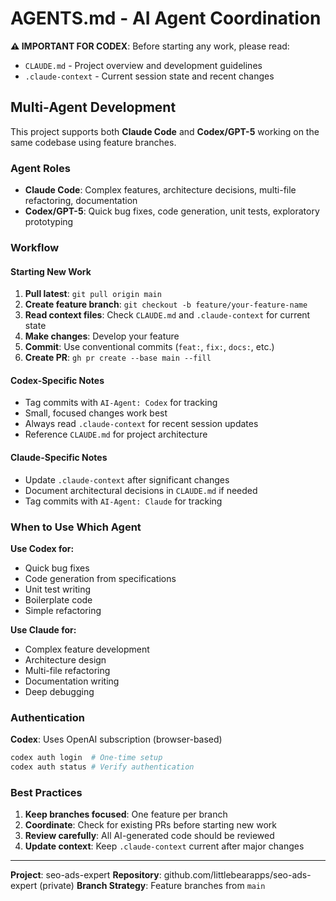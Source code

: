 # AGENTS.md - AI Agent Coordination

**⚠️ IMPORTANT FOR CODEX**: Before starting any work, please read:
- `CLAUDE.md` - Project overview and development guidelines
- `.claude-context` - Current session state and recent changes

## Multi-Agent Development

This project supports both **Claude Code** and **Codex/GPT-5** working on the same codebase using feature branches.

### Agent Roles

- **Claude Code**: Complex features, architecture decisions, multi-file refactoring, documentation
- **Codex/GPT-5**: Quick bug fixes, code generation, unit tests, exploratory prototyping

### Workflow

#### Starting New Work
1. **Pull latest**: `git pull origin main`
2. **Create feature branch**: `git checkout -b feature/your-feature-name`
3. **Read context files**: Check `CLAUDE.md` and `.claude-context` for current state
4. **Make changes**: Develop your feature
5. **Commit**: Use conventional commits (`feat:`, `fix:`, `docs:`, etc.)
6. **Create PR**: `gh pr create --base main --fill`

#### Codex-Specific Notes
- Tag commits with `AI-Agent: Codex` for tracking
- Small, focused changes work best
- Always read `.claude-context` for recent session updates
- Reference `CLAUDE.md` for project architecture

#### Claude-Specific Notes
- Update `.claude-context` after significant changes
- Document architectural decisions in `CLAUDE.md` if needed
- Tag commits with `AI-Agent: Claude` for tracking

### When to Use Which Agent

**Use Codex for:**
- Quick bug fixes
- Code generation from specifications
- Unit test writing
- Boilerplate code
- Simple refactoring

**Use Claude for:**
- Complex feature development
- Architecture design
- Multi-file refactoring
- Documentation writing
- Deep debugging

### Authentication

**Codex**: Uses OpenAI subscription (browser-based)
```bash
codex auth login  # One-time setup
codex auth status # Verify authentication
```

### Best Practices

1. **Keep branches focused**: One feature per branch
2. **Coordinate**: Check for existing PRs before starting new work
3. **Review carefully**: All AI-generated code should be reviewed
4. **Update context**: Keep `.claude-context` current after major changes

---
**Project**: seo-ads-expert
**Repository**: github.com/littlebearapps/seo-ads-expert (private)
**Branch Strategy**: Feature branches from `main`
